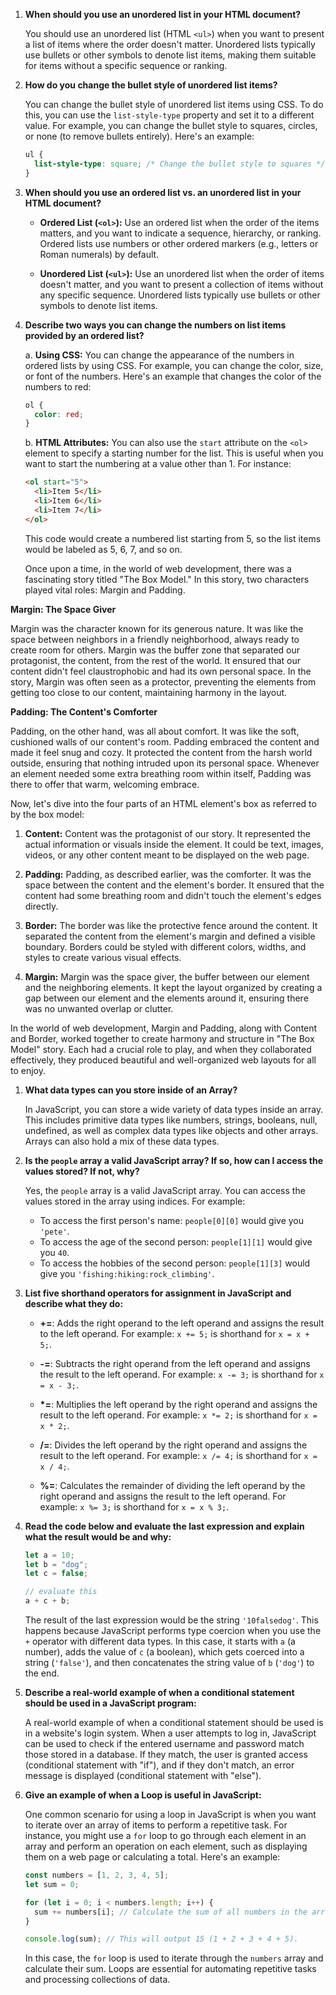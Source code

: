 1. **When should you use an unordered list in your HTML document?**

   You should use an unordered list (HTML `<ul>`) when you want to present a list of items where the order doesn't matter. Unordered lists typically use bullets or other symbols to denote list items, making them suitable for items without a specific sequence or ranking.

2. **How do you change the bullet style of unordered list items?**

   You can change the bullet style of unordered list items using CSS. To do this, you can use the `list-style-type` property and set it to a different value. For example, you can change the bullet style to squares, circles, or none (to remove bullets entirely). Here's an example:

   ```css
   ul {
     list-style-type: square; /* Change the bullet style to squares */
   }
   ```

3. **When should you use an ordered list vs. an unordered list in your HTML document?**

   - **Ordered List (`<ol>`):** Use an ordered list when the order of the items matters, and you want to indicate a sequence, hierarchy, or ranking. Ordered lists use numbers or other ordered markers (e.g., letters or Roman numerals) by default.

   - **Unordered List (`<ul>`):** Use an unordered list when the order of items doesn't matter, and you want to present a collection of items without any specific sequence. Unordered lists typically use bullets or other symbols to denote list items.

4. **Describe two ways you can change the numbers on list items provided by an ordered list?**

   a. **Using CSS:** You can change the appearance of the numbers in ordered lists by using CSS. For example, you can change the color, size, or font of the numbers. Here's an example that changes the color of the numbers to red:

   ```css
   ol {
     color: red;
   }
   ```

   b. **HTML Attributes:** You can also use the `start` attribute on the `<ol>` element to specify a starting number for the list. This is useful when you want to start the numbering at a value other than 1. For instance:

   ```html
   <ol start="5">
     <li>Item 5</li>
     <li>Item 6</li>
     <li>Item 7</li>
   </ol>
   ```

   This code would create a numbered list starting from 5, so the list items would be labeled as 5, 6, 7, and so on.

   Once upon a time, in the world of web development, there was a fascinating story titled "The Box Model." In this story, two characters played vital roles: Margin and Padding.

**Margin: The Space Giver**

Margin was the character known for its generous nature. It was like the space between neighbors in a friendly neighborhood, always ready to create room for others. Margin was the buffer zone that separated our protagonist, the content, from the rest of the world. It ensured that our content didn't feel claustrophobic and had its own personal space. In the story, Margin was often seen as a protector, preventing the elements from getting too close to our content, maintaining harmony in the layout.

**Padding: The Content's Comforter**

Padding, on the other hand, was all about comfort. It was like the soft, cushioned walls of our content's room. Padding embraced the content and made it feel snug and cozy. It protected the content from the harsh world outside, ensuring that nothing intruded upon its personal space. Whenever an element needed some extra breathing room within itself, Padding was there to offer that warm, welcoming embrace.

Now, let's dive into the four parts of an HTML element's box as referred to by the box model:

1. **Content:** Content was the protagonist of our story. It represented the actual information or visuals inside the element. It could be text, images, videos, or any other content meant to be displayed on the web page.

2. **Padding:** Padding, as described earlier, was the comforter. It was the space between the content and the element's border. It ensured that the content had some breathing room and didn't touch the element's edges directly.

3. **Border:** The border was like the protective fence around the content. It separated the content from the element's margin and defined a visible boundary. Borders could be styled with different colors, widths, and styles to create various visual effects.

4. **Margin:** Margin was the space giver, the buffer between our element and the neighboring elements. It kept the layout organized by creating a gap between our element and the elements around it, ensuring there was no unwanted overlap or clutter.

In the world of web development, Margin and Padding, along with Content and Border, worked together to create harmony and structure in "The Box Model" story. Each had a crucial role to play, and when they collaborated effectively, they produced beautiful and well-organized web layouts for all to enjoy.

1. **What data types can you store inside of an Array?**

   In JavaScript, you can store a wide variety of data types inside an array. This includes primitive data types like numbers, strings, booleans, null, undefined, as well as complex data types like objects and other arrays. Arrays can also hold a mix of these data types.

2. **Is the `people` array a valid JavaScript array? If so, how can I access the values stored? If not, why?**

   Yes, the `people` array is a valid JavaScript array. You can access the values stored in the array using indices. For example:

   - To access the first person's name: `people[0][0]` would give you `'pete'`.
   - To access the age of the second person: `people[1][1]` would give you `40`.
   - To access the hobbies of the second person: `people[1][3]` would give you `'fishing:hiking:rock_climbing'`.

3. **List five shorthand operators for assignment in JavaScript and describe what they do:**

   - **+=**: Adds the right operand to the left operand and assigns the result to the left operand. For example: `x += 5;` is shorthand for `x = x + 5;`.

   - **-=**: Subtracts the right operand from the left operand and assigns the result to the left operand. For example: `x -= 3;` is shorthand for `x = x - 3;`.

   - **\*=**: Multiplies the left operand by the right operand and assigns the result to the left operand. For example: `x *= 2;` is shorthand for `x = x * 2;`.

   - **/=**: Divides the left operand by the right operand and assigns the result to the left operand. For example: `x /= 4;` is shorthand for `x = x / 4;`.

   - **%=**: Calculates the remainder of dividing the left operand by the right operand and assigns the result to the left operand. For example: `x %= 3;` is shorthand for `x = x % 3;`.

4. **Read the code below and evaluate the last expression and explain what the result would be and why:**

   ```javascript
   let a = 10;
   let b = "dog";
   let c = false;

   // evaluate this
   a + c + b;
   ```

   The result of the last expression would be the string `'10falsedog'`. This happens because JavaScript performs type coercion when you use the `+` operator with different data types. In this case, it starts with `a` (a number), adds the value of `c` (a boolean), which gets coerced into a string (`'false'`), and then concatenates the string value of `b` (`'dog'`) to the end.

5. **Describe a real-world example of when a conditional statement should be used in a JavaScript program:**

   A real-world example of when a conditional statement should be used is in a website's login system. When a user attempts to log in, JavaScript can be used to check if the entered username and password match those stored in a database. If they match, the user is granted access (conditional statement with "if"), and if they don't match, an error message is displayed (conditional statement with "else").

6. **Give an example of when a Loop is useful in JavaScript:**

   One common scenario for using a loop in JavaScript is when you want to iterate over an array of items to perform a repetitive task. For instance, you might use a `for` loop to go through each element in an array and perform an operation on each element, such as displaying them on a web page or calculating a total. Here's an example:

   ```javascript
   const numbers = [1, 2, 3, 4, 5];
   let sum = 0;

   for (let i = 0; i < numbers.length; i++) {
     sum += numbers[i]; // Calculate the sum of all numbers in the array.
   }

   console.log(sum); // This will output 15 (1 + 2 + 3 + 4 + 5).
   ```

   In this case, the `for` loop is used to iterate through the `numbers` array and calculate their sum. Loops are essential for automating repetitive tasks and processing collections of data.
